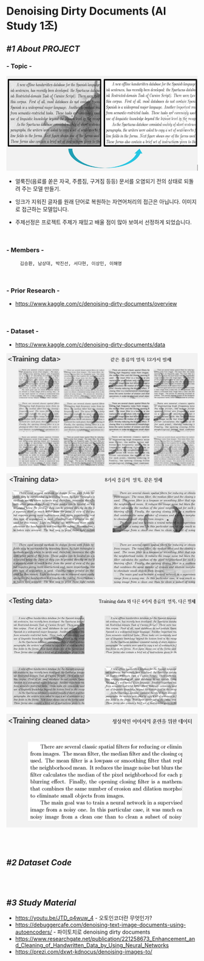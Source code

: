 Denoising Dirty Documents (AI Study 1조)
=================================================
## *#1 About PROJECT*
### - __Topic__ -
<p align="center"><img src="/img/topic.JPG" height="250px" width="700px"></p>

 - 얼룩진(음료를 쏟은 자국, 주름짐, 구겨짐 등등) 문서를 오염되기 전의 상태로 되돌려 주는 모델 만들기.
        
 - 잉크가 지워진 글자를 원래 단어로 복원하는 자연어처리의 접근은 아닙니다. 이미지로 접근하는 모델입니다.
         
 - 주제선정은 프로젝트 주제가 재밌고 배울 점이 많아 보여서 선정하게 되었습니다. 
<br>

### - __Members__ -   
         김승환, 남상대, 박진선, 서다현, 이상민, 이해영
<br>

### - __Prior Research__ -
 - https://www.kaggle.com/c/denoising-dirty-documents/overview
<br>

### - __Dataset__ -
- https://www.kaggle.com/c/denoising-dirty-documents/data

<p align="center"><img src="/img/Dataset1.JPG" height="300px" width="550px"></p>
<p align="center"><img src="/img/Dataset2.JPG" height="300px" width="550px"></p>
<p align="center"><img src="/img/Dataset3.JPG" height="300px" width="550px"></p>
<p align="center"><img src="/img/Dataset4.JPG" height="300px" width="550px"></p>
<br>
<br>

## *#2 Dataset Code*


<br>
<br>

## *#3 Study Material*
 - https://youtu.be/JTD_q4wuw_4 - 오토인코더란 무엇인가?
 - https://debuggercafe.com/denoising-text-image-documents-using-autoencoders/ - 파이토치로 denoising dirty documents
 - https://www.researchgate.net/publication/221258673_Enhancement_and_Cleaning_of_Handwritten_Data_by_Using_Neural_Networks
 - https://prezi.com/dxwt-kdnocus/denoising-images-to/
